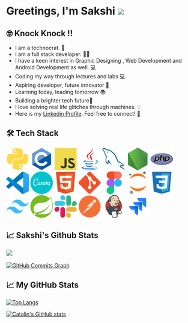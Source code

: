 <h1>Greetings, I'm Sakshi <img src="https://raw.githubusercontent.com/MartinHeinz/MartinHeinz/master/wave.gif" width="30px"> </h1>

<h2>🤓 Knock Knock !!</h2>

- I am a technocrat. 🤠
- I am a full stack developer. 👨‍🎓
- I have a keen interest in Graphic Designing , Web  Development and Android Development as well. 💻
- Coding my way through lectures and labs 💻
- Aspiring developer, future innovator 🚀 
- Learning today, leading tomorrow 📚
- Building a brighter tech future🎯
- I love solving real life glitches through machines. 💡
- Here is my [Linkedin Profile](https://www.linkedin.com/in/sakshi-choudhary-4781b522a/). Feel free to connect! 👀

<h2>🛠 Tech Stack</h2>
<span>
 <img src="https://github.com/devicons/devicon/blob/master/icons/python/python-plain.svg" width=60> 
 <img src="https://github.com/devicons/devicon/blob/master/icons/c/c-original.svg" width=60> 
 <img src="https://github.com/devicons/devicon/blob/master/icons/javascript/javascript-original.svg" width=60> 
 <img src="https://github.com/devicons/devicon/blob/master/icons/java/java-original.svg" width=60>
 <img src="https://github.com/devicons/devicon/blob/master/icons/mysql/mysql-original.svg" width=60> 
 <img src="https://github.com/devicons/devicon/blob/master/icons/nodejs/nodejs-original.svg" width=60> 
 <img src="https://github.com/devicons/devicon/blob/master/icons/php/php-original.svg" width=60> 
 <img src="https://github.com/devicons/devicon/blob/master/icons/vscode/vscode-original.svg" width=60> 
 <img src="https://github.com/devicons/devicon/blob/master/icons/canva/canva-original.svg" width=60  >
  <img src="https://github.com/devicons/devicon/blob/master/icons/html5/html5-original.svg" width=60  >
    <img src="https://github.com/devicons/devicon/blob/master/icons/git/git-original.svg " width=60  >
  <img src="https://github.com/devicons/devicon/blob/master/icons/figma/figma-original.svg" width=60  >
  <img src="https://github.com/devicons/devicon/blob/master/icons/jupyter/jupyter-original.svg" width=60  >
  <img src="https://github.com/devicons/devicon/blob/master/icons/css3/css3-original.svg" width=60  >
    <img src="https://github.com/devicons/devicon/blob/master/icons/tailwindcss/tailwindcss-original.svg" width=60  >
     <img src="https://github.com/devicons/devicon/blob/master/icons/spring/spring-original.svg" width=60  >
    <img src="https://github.com/devicons/devicon/blob/master/icons/slack/slack-original.svg" width=60>
        <img src="https://github.com/devicons/devicon/blob/master/icons/postman/postman-original.svg" width=60  >
        <img src="https://github.com/devicons/devicon/blob/master/icons/jenkins/jenkins-original.svg" width=60>
        <img src="https://github.com/devicons/devicon/blob/master/icons/jira/jira-original.svg"  width=60>
    

</span>



<h2>📈 Sakshi's Github Stats</h2>

<a href="http://www.github.com/saks-hi29"><img src="https://github-readme-streak-stats.herokuapp.com/?user=saks-hi29&stroke=ffffff&background=171717&ring=0891b2&fire=0891b2&currStreakNum=ffffff&currStreakLabel=0891b2&sideNums=ffffff&sideLabels=ffffff&dates=ffffff&hide_border=true" /></a>

<a href="http://www.github.com/saks-hi29"><img src="https://activity-graph.herokuapp.com/graph?username=saks-hi29&bg_color=171717&color=ffffff&line=0891b2&point=ffffff&area_color=171717&area=true&hide_border=true&custom_title=GitHub%20Commits%20Graph" alt="GitHub Commits Graph" /></a>

<a href="https://github-readme-stats.vercel.app/api/top-langs/?username=<saks-hi29>&hide=java,html,css&theme=radical"></a>

<a href="https://github-readme-stats.vercel.app/api?username=<saks-hi29>&theme=radical"></a>

## &#x1f4c8; My GitHub Stats

[![Top Langs](https://github-readme-stats.vercel.app/api/top-langs/?username=saks-hi29&hide=java,html,css&theme=radical)](https://github.com/anuraghazra/github-readme-stats)

[![Catalin's GitHub stats](https://github-readme-stats.vercel.app/api?username=saks-hi29&theme=radical)](https://github.com/anuraghazra/github-readme-stats)








